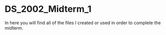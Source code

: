 # DS_2002_Midterm_1

In here you will find all of the files I created or used in order to complete the midterm.
